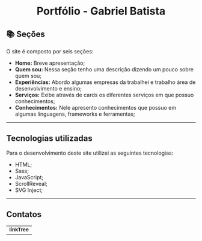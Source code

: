 <h1 align="center">
  <br>Portfólio - Gabriel Batista
</h1>

## 📚 Seções

O site é composto por seis seções:

- **Home:** Breve apresentação;
- **Quem sou:** Nessa seção tenho uma descrição dizendo um pouco sobre quem sou;
- **Experiências:** Abordo algumas empresas da trabalhei e trabalho área de desenvolvimento e ensino;
- **Serviços:** Exibe através de cards os diferentes serviços em que possuo conhecimentos;
- **Conhecimentos:** Nele apresento conhecimentos que possuo em algumas linguagens, frameworks e ferramentas;

---

## Tecnologias utilizadas

Para o desenvolvimento deste site utilizei as seguintes tecnologias:

- HTML;
- Sass;
- JavaScript;
- ScrollReveal;
- SVG Inject;

---

<h2>Contatos</h2>

<table>
  <tr>
    <td align="center">
      <a href="linktr.ee/gabrielrbatista">
        <sub>
          <b>linkTree</b>
        </sub>
      </a>
    </td>
  </tr>
</table>
